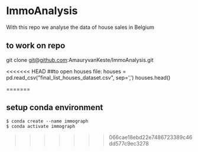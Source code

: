 # ImmoAnalysis
With this repo we analyse the data of house sales in Belgium

## to work on repo
git clone git@github.com:AmauryvanKeste/ImmoAnalysis.git

<<<<<<< HEAD
##to open houses file:
houses = pd.read_csv("final_list_houses_dataset.csv", sep=',')
houses.head()


=======
## setup conda environment
```
$ conda create --name immograph
$ conda activate immograph
```
>>>>>>> 066cae18ebd22e7486723389c46dd577c9ec3278
